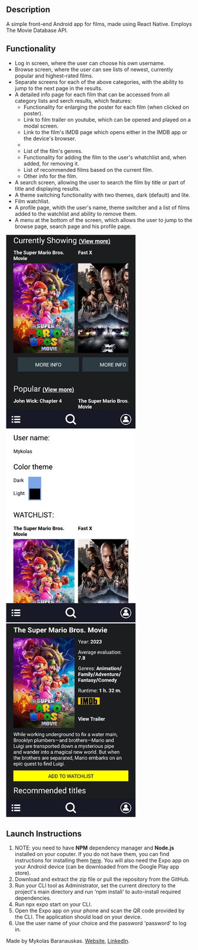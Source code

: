 <h2>Description</h2>
A simple front-end Android app for films, made using React Native. Employs The Movie Database API.
<h2>Functionality</h2>
<ul>
    <li>Log in screen, where the user can choose his own username.</li>
    <li>Browse screen, where the user can see lists of newest, currently popular and highest-rated films.</li>
    <li>Separate screens for each of the above categories, with the ability to jump to the next page in the results.</li>
    <li>A detailed info page for each film that can be accessed from all category lists and serch results, which features:
        <ul>
            <li>Functionality for enlarging the poster for each film (when clicked on poster).</li>
            <li>Link to film trailer on youtube, which can be opened and played on a modal screen.</li>
            <li>Link to the film's IMDB page which opens either in the IMDB app or the device's browser.<li>
            <li>List of the film's genres.
            <li>Functionality for adding the film to the user's whatchlist and, when added, for removing it.</li>
            <li>List of recommended films based on the current film.</li>
            <li>Other info for the film.</li>
        </ul>
    </li>
    <li>A search screen, allowing the user to search the film by title or part of title and displaying results.</li>
    <li>A theme switching functionality with two themes, dark (default) and lite.</li>
    <li>Film watchlist.</li>
    <li>A profile page, whith the user's name, theme switcher and a list of films added to the watchlist and ability to remove them.</li>
    <li>A menu at the bottom of the screen, which allows the user to jump to the browse page, search page and his profile page.</li>
</ul>
<img src="./assets/browse.jpg" alt="App screenshot" style = "width:350px">
<img src="./assets/profile.jpg" alt="App screenshot" style = "width:350px">
<img src="./assets/movieinfo.jpg" alt="App screenshot" style = "width:350px">
<h2>Launch Instructions</h2>
<ol>
    <li>NOTE: you need to have <strong>NPM</strong> dependency manager and <strong>Node.js</strong> installed on your coputer. If you do not have them, you can find instructions for installing them <a href="https://docs.npmjs.com/downloading-and-installing-node-js-and-npm" target = "_blank">here</a>. You will also need the Expo app on your Android device (can be downloaded from the Google Play app store).</li>
    <li>Download and extract the zip file or pull the repository from the GitHub.</li>
    <li>Run your CLI tool as Administrator, set the current directory to the project's main directory and run 'npm install' to auto-install required dependencies.</li>
    <li>Run npx expo start on your CLI.</li>
    <li>Open the Expo app on your phone and scan the QR code provided by the CLI. The application should load on your device.</li>
    <li>Use the user name of your choice and the password 'password' to log in.</li>
</ol>

Made by Mykolas Baranauskas. <a href="https://mykolasbar.github.io/my-website/" target="_blank">Website</a>, <a href="https://www.linkedin.com/in/mykolas-baranauskas-b3809b110/" target="_blank">LinkedIn</a>.